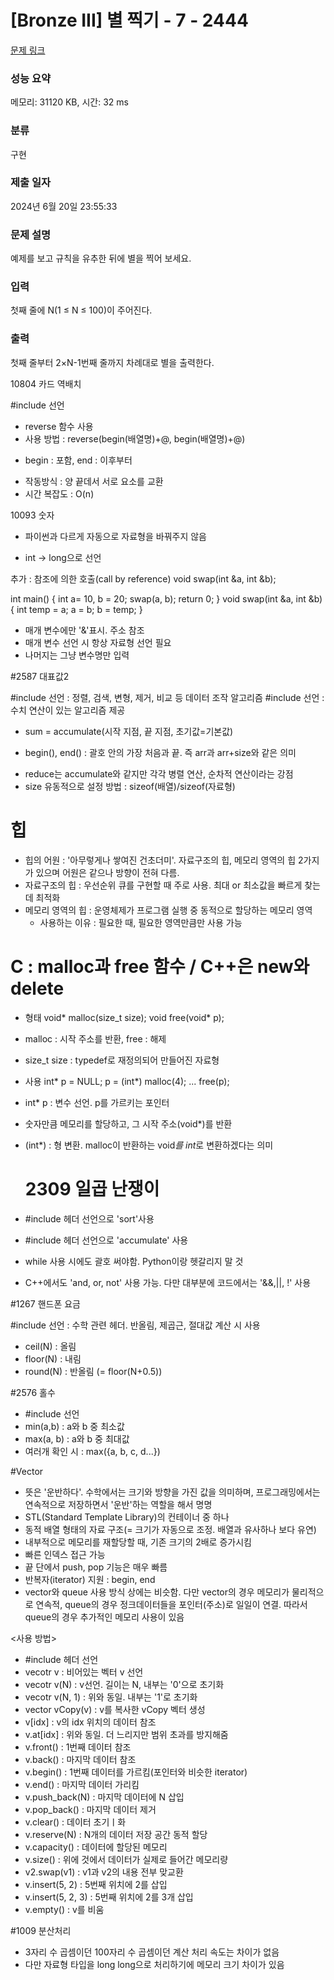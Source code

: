 # [Bronze III] 별 찍기 - 7 - 2444 

[문제 링크](https://www.acmicpc.net/problem/2444) 

### 성능 요약

메모리: 31120 KB, 시간: 32 ms

### 분류

구현

### 제출 일자

2024년 6월 20일 23:55:33

### 문제 설명

<p>예제를 보고 규칙을 유추한 뒤에 별을 찍어 보세요.</p>

### 입력 

 <p>첫째 줄에 N(1 ≤ N ≤ 100)이 주어진다.</p>

### 출력 

 <p>첫째 줄부터 2×N-1번째 줄까지 차례대로 별을 출력한다.</p>



10804 카드 역배치

#include <algorithm> 선언
- reverse 함수 사용
- 사용 방법 : reverse(begin(배열명)+@, begin(배열명)+@)
* begin : 포함, end : 이후부터
- 작동방식 : 양 끝데서 서로 요소를 교환
- 시간 복잡도 : O(n)

10093 숫자
- 파이썬과 다르게 자동으로 자료형을 바꿔주지 않음
* int -> long으로 선언

추가 : 참조에 의한 호출(call by reference)
void swap(int &a, int &b);

int main()
{
    int a= 10, b = 20;
    swap(a, b);
    return 0;
}
void swap(int &a, int &b)
{
    int temp = a;
    a = b;
    b = temp;
}
- 매개 변수에만 '&'표시. 주소 참조
- 매개 변수 선언 시 항상 자료형 선언 필요
- 나머지는 그냥 변수명만 입력

#2587 대표값2

#include <algorithm> 선언 : 정렬, 검색, 변형, 제거, 비교 등 데이터 조작 알고리즘
#include <numeric> 선언 : 수치 연산이 있는 알고리즘 제공
- sum = accumulate(시작 지점, 끝 지점, 초기값=기본값)
 * begin(), end() : 괄호 안의 가장 처음과 끝. 즉 arr과 arr+size와 같은 의미
- reduce는 accumulate와 같지만 각각 병렬 연산, 순차적 연산이라는 강점
- size 유동적으로 설정 방법 : sizeof(배열)/sizeof(자료형)

# 힙
- 힙의 어원 : '아무렇게나 쌓여진 건초더미'. 자료구조의 힙, 메모리 영역의 힙 2가지가 있으며 어원은 같으나 방향이 전혀 다름.
- 자료구조의 힙 : 우선순위 큐를 구현할 때 주로 사용. 최대 or 최소값을 빠르게 찾는데 최적화
- 메모리 영역의 힙 : 운영체제가 프로그램 실행 중 동적으로 할당하는 메모리 영역
  * 사용하는 이유 : 필요한 때, 필요한 영역만큼만 사용 가능

# C : malloc과 free 함수 / C++은 new와 delete
- 형태
  void* malloc(size_t size);
  void free(void* p);
- malloc : 시작 주소를 반환, free : 해제
- size_t size : typedef로 재정의되어 만들어진 자료형
- 사용
   int* p = NULL;
   p = (int*) malloc(4);
   ...
   free(p);
- int* p : 변수 선언. p를 가르키는 포인터
- 숫자만큼 메모리를 할당하고, 그 시작 주소(void*)를 반환
- (int*) : 형 변환. malloc이 반환하는 void*를 int*로 변환하겠다는 의미

  # 2309 일곱 난쟁이
- #include <algorithm> 헤더 선언으로 'sort'사용
- #include <numeric> 헤더 선언으로 'accumulate' 사용
- while 사용 시에도 괄호 써야함.  Python이랑 헷갈리지 말 것
- C++에서도 'and, or, not' 사용 가능. 다만 대부분에 코드에서는 '&&,||, !' 사용

#1267 핸드폰 요금

#include <cmath> 선언 : 수학 관련 헤더. 반올림, 제곱근, 절대값 계산 시 사용
- ceil(N) : 올림
- floor(N) : 내림
- round(N) : 반올림 (= floor(N+0.5))

#2576 홀수
- #include <algorithm> 선언
- min(a,b) : a와 b 중 최소값
- max(a, b) : a와 b 중 최대값
- 여러개 확인 시 : max({a, b, c, d...})

#Vector
- 뜻은 '운반하다'. 수학에서는 크기와 방향을 가진 값을 의미하며, 프로그래밍에서는 연속적으로 저장하면서 '운반'하는 역할을 해서 명명
- STL(Standard Template Library)의 컨테이너 중 하나
- 동적 배열 형태의 자료 구조(= 크기가 자동으로 조정. 배열과 유사하나 보다 유연)
- 내부적으로 메모리를 재할당할 때, 기존 크기의 2배로 증가시킴
- 빠른 인덱스 접근 가능
- 끝 단에서 push, pop 기능은 매우 빠름
- 반복자(iterator) 지원 : begin, end
- vector와 queue 사용 방식 상에는 비슷함. 다만 vector의 경우 메모리가 물리적으로 연속적, queue의 경우 정크데이터들을 포인터(주소)로 일일이 연결. 따라서 queue의 경우 추가적인 메모리 사용이 있음

<사용 방법>
- #include <vector> 헤더 선언
- vecotr<int> v : 비어있는 벡터 v 선언
- vecotr<int> v(N) : v선언. 길이는 N, 내부는 '0'으로 초기화
- vecotr<int> v(N, 1) : 위와 동일. 내부는 '1'로 초기화
- vector<int> vCopy(v) : v를 복사한  vCopy 벡터 생성
- v[idx] : v의 idx 위치의 데이터 참조
- v.at[idx] : 위와 동일. 더 느리지만 범위 초과를 방지해줌
- v.front() : 1번째 데이터 참조
- v.back() : 마지막 데이터 참조
- v.begin() : 1번째 데이터를 가르킴(포인터와 비슷한 iterator)
- v.end() : 마지막 데이터 가리킴
- v.push_back(N) : 마지막 데이터에 N 삽입
- v.pop_back() : 마지막 데이터 제거
- v.clear() : 데이터 초기ㅣ화
- v.reserve(N) : N개의 데이터 저장 공간 동적 할당
- v.capacity() : 데이터에 할당된 메모리
- v.size() : 위에 것에서 데이터가 실제로 들어간 메모리량
- v2.swap(v1) : v1과 v2의 내용 전부 맞교환
- v.insert(5, 2) : 5번째 위치에 2를 삽입
- v.insert(5, 2, 3) : 5번째 위치에 2를 3개 삽입
- v.empty() : v를 비움

  
#1009 분산처리
- 3자리 수 곱셈이던 100자리 수 곱셈이던 계산 처리 속도는 차이가 없음
- 다만 자료형 타입을 long long으로 처리하기에 메모리 크기 차이가 있음
